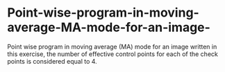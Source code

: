 # Point-wise-program-in-moving-average-MA-mode-for-an-image-
Point wise program in moving average (MA) mode for an image written in this exercise, the number of effective control points for each of the check points is considered equal to 4.
